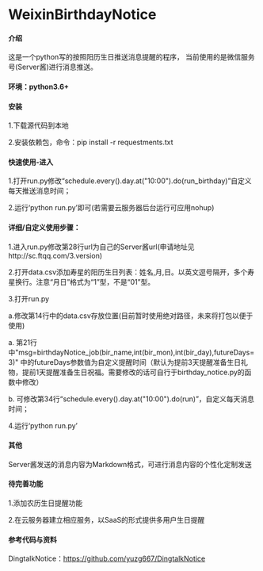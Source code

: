 # WeixinBirthdayNotice
#### 介绍
这是一个python写的按照阳历生日推送消息提醒的程序，
当前使用的是微信服务号(Server酱)进行消息推送。

#### 环境：python3.6+

#### 安装
1.下载源代码到本地

2.安装依赖包，命令：pip install -r requestments.txt

#### 快速使用-进入
1.打开run.py修改“schedule.every().day.at("10:00").do(run_birthday)”自定义每天推送消息时间；
  
2.运行‘python run.py’即可(若需要云服务器后台运行可应用nohup)

#### 详细/自定义使用步骤：
1.进入run.py修改第28行url为自己的Server酱url(申请地址见http://sc.ftqq.com/3.version)

2.打开data.csv添加寿星的阳历生日列表：姓名,月,日。以英文逗号隔开，多个寿星换行。注意“月日”格式为“1”型，不是“01”型。

3.打开run.py

a.修改第14行中的data.csv存放位置(目前暂时使用绝对路径，未来将打包以便于使用)

a. 第21行中"msg=birthdayNotice_job(bir_name,int(bir_mon),int(bir_day),futureDays=3)"
中的futureDays参数值为自定义提醒时间（默认为提前3天提醒准备生日礼物，提前1天提醒准备生日祝福。需要修改的话可自行于birthday_notice.py的函数中修改）

b. 可修改第34行“schedule.every().day.at("10:00").do(run)”，自定义每天消息时间；

4.运行‘python run.py’
 
#### 其他
Server酱发送的消息内容为Markdown格式，可进行消息内容的个性化定制发送

#### 待完善功能
1.添加农历生日提醒功能

2.在云服务器建立相应服务，以SaaS的形式提供多用户生日提醒

#### 参考代码与资料
DingtalkNotice：https://github.com/yuzg667/DingtalkNotice